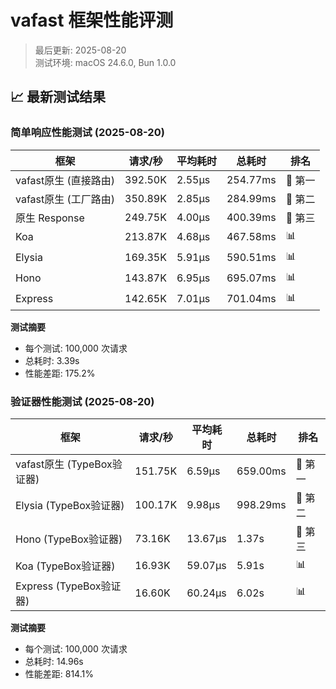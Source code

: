 # vafast 框架性能评测

> 最后更新: 2025-08-20  
> 测试环境: macOS 24.6.0, Bun 1.0.0

## 📈 最新测试结果

### 简单响应性能测试 (2025-08-20)

| 框架 | 请求/秒 | 平均耗时 | 总耗时 | 排名 |
|------|----------|----------|--------|------|
| vafast原生 (直接路由) | 392.50K | 2.55μs | 254.77ms | 🥇 第一 |
| vafast原生 (工厂路由) | 350.89K | 2.85μs | 284.99ms | 🥈 第二 |
| 原生 Response | 249.75K | 4.00μs | 400.39ms | 🥉 第三 |
| Koa | 213.87K | 4.68μs | 467.58ms | 📊 |
| Elysia | 169.35K | 5.91μs | 590.51ms | 📊 |
| Hono | 143.87K | 6.95μs | 695.07ms | 📊 |
| Express | 142.65K | 7.01μs | 701.04ms | 📊 |

**测试摘要**
- 每个测试: 100,000 次请求
- 总耗时: 3.39s
- 性能差距: 175.2%

### 验证器性能测试 (2025-08-20)

| 框架 | 请求/秒 | 平均耗时 | 总耗时 | 排名 |
|------|----------|----------|--------|------|
| vafast原生 (TypeBox验证器) | 151.75K | 6.59μs | 659.00ms | 🥇 第一 |
| Elysia (TypeBox验证器) | 100.17K | 9.98μs | 998.29ms | 🥈 第二 |
| Hono (TypeBox验证器) | 73.16K | 13.67μs | 1.37s | 🥉 第三 |
| Koa (TypeBox验证器) | 16.93K | 59.07μs | 5.91s | 📊 |
| Express (TypeBox验证器) | 16.60K | 60.24μs | 6.02s | 📊 |

**测试摘要**
- 每个测试: 100,000 次请求
- 总耗时: 14.96s
- 性能差距: 814.1%

